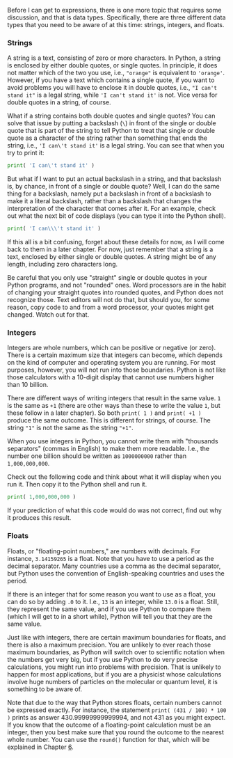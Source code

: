 Before I can get to expressions, there is one more topic that requires
some discussion, and that is data types. Specifically, there are three
different data types that you need to be aware of at this time: strings,
integers, and floats.

### Strings

A string is a text, consisting of zero or more characters. In Python, a
string is enclosed by either double quotes, or single quotes. In
principle, it does not matter which of the two you use, i.e., `"orange"`
is equivalent to `'orange'`. However, if you have a text which contains
a single quote, if you want to avoid problems you will have to enclose
it in double quotes, i.e., `"I can't stand it"` is a legal string, while
`'I can't stand it'` is not. Vice versa for double quotes in a string,
of course.

What if a string contains both double quotes and single quotes? You can
solve that issue by putting a backslash (`\`) in front of the single or
double quote that is part of the string to tell Python to treat that
single or double quote as a character of the string rather than
something that ends the string, i.e., `'I can\'t stand it'` is a legal
string. You can see that when you try to print it:

```python
print( 'I can\'t stand it' )
```

But what if I want to put an actual backslash in a string, and that
backslash is, by chance, in front of a single or double quote? Well, I
can do the same thing for a backslash, namely put a backslash in front
of a backslash to make it a literal backslash, rather than a backslash
that changes the interpretation of the character that comes after it.
For an example, check out what the next bit of code displays (you can
type it into the Python shell).

```python
print( 'I can\\\'t stand it' )
```

If this all is a bit confusing, forget about these details for now, as I
will come back to them in a later chapter. For now, just remember that a
string is a text, enclosed by either single or double quotes. A string
might be of any length, including zero characters long.

Be careful that you only use "straight" single or double quotes in your
Python programs, and not "rounded" ones. Word processors are in the
habit of changing your straight quotes into rounded quotes, and Python
does not recognize those. Text editors will not do that, but should you,
for some reason, copy code to and from a word processor, your quotes
might get changed. Watch out for that.

### Integers

Integers are whole numbers, which can be positive or negative (or zero).
There is a certain maximum size that integers can become, which depends
on the kind of computer and operating system you are running. For most
purposes, however, you will not run into those boundaries. Python is not
like those calculators with a 10-digit display that cannot use numbers
higher than 10 billion.

There are different ways of writing integers that result in the same
value. `1` is the same as `+1` (there are other ways than these to write
the value `1`, but these follow in a later chapter). So both
`print( 1 )` and `print( +1 )` produce the same outcome. This is
different for strings, of course. The string `"1"` is not the same as
the string `"+1"`.

When you use integers in Python, you cannot write them with "thousands
separators" (commas in English) to make them more readable. I.e., the
number one billion should be written as `1000000000` rather than
`1,000,000,000`.

Check out the following code and think about what it will display when
you run it. Then copy it to the Python shell and run it.

```python
print( 1,000,000,000 )
```

If your prediction of what this code would do was not correct, find out
why it produces this result.

### Floats

Floats, or "floating-point numbers," are numbers with decimals. For
instance, `3.14159265` is a float. Note that you have to use a period as
the decimal separator. Many countries use a comma as the decimal
separator, but Python uses the convention of English-speaking countries
and uses the period.

If there is an integer that for some reason you want to use as a float,
you can do so by adding `.0` to it. I.e., `13` is an integer, while
`13.0` is a float. Still, they represent the same value, and if you use
Python to compare them (which I will get to in a short while), Python
will tell you that they are the same value.

Just like with integers, there are certain maximum boundaries for
floats, and there is also a maximum precision. You are unlikely to ever
reach those maximum boundaries, as Python will switch over to scientific
notation when the numbers get very big, but if you use Python to do very
precise calculations, you might run into problems with precision. That
is unlikely to happen for most applications, but if you are a physicist
whose calculations involve huge numbers of particles on the molecular or
quantum level, it is something to be aware of.

Note that due to the way that Python stores floats, certain numbers
cannot be expressed exactly. For instance, the statement
`print( (431 / 100) * 100 )` prints as answer 430.99999999999994, and
not 431 as you might expect. If you know that the outcome of a
floating-point calculation must be an integer, then you best make sure
that you round the outcome to the nearest whole number. You can use the
`round()` function for that, which will be explained in Chapter
<a href="#ch:simplefunctions" data-reference-type="ref" data-reference="ch:simplefunctions">6</a>.
